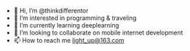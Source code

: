 - 👋 Hi, I’m @thinkdifferentor
- 👀 I’m interested in programming & traveling
- 🌱 I’m currently learning deeplearning
- 💞️ I’m looking to collaborate on mobile internet development
- 📫 How to reach me light_up@163.com

<!---
thinkdifferentor/thinkdifferentor is a ✨ special ✨ repository because its `README.md` (this file) appears on your GitHub profile.
You can click the Preview link to take a look at your changes.
--->
